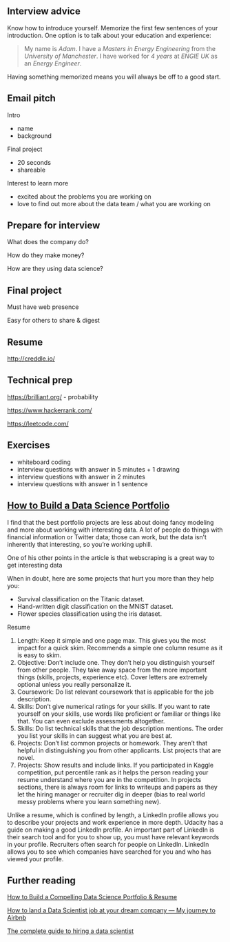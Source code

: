 ## Interview advice

Know how to introduce yourself.  Memorize the first few sentences of your introduction.  One option is to talk about your education and experience:

>  My name is *Adam*.  I have a *Masters in Energy Engineering* from the *University of Manchester*.  I have worked for *4 years* at *ENGIE UK* as an *Energy Engineer*.

Having something memorized means you will always be off to a good start.

## Email pitch

Intro
- name
- background

Final project
- 20 seconds
- shareable

Interest to learn more
- excited about the problems you are working on
- love to find out more about the data team / what you are working on

## Prepare for interview

What does the company do?

How do they make money?

How are they using data science?

## Final project

Must have web presence

Easy for others to share & digest

## Resume

http://creddle.io/

## Technical prep

https://brilliant.org/ - probability

https://www.hackerrank.com/

https://leetcode.com/

## Exercises

- whiteboard coding
- interview questions with answer in 5 minutes + 1 drawing
- interview questions with answer in 2 minutes
- interview questions with answer in 1 sentence

## [How to Build a Data Science Portfolio](https://towardsdatascience.com/how-to-build-a-data-science-portfolio-5f566517c79c)

I find that the best portfolio projects are less about doing fancy modeling and more about working with interesting data. A lot of people do things with financial information or Twitter data; those can work, but the data isn’t inherently that interesting, so you’re working uphill.

One of his other points in the article is that webscraping is a great way to get interesting data

When in doubt, here are some projects that hurt you more than they help you:
* Survival classification on the Titanic dataset.
* Hand-written digit classification on the MNIST dataset.
* Flower species classification using the iris dataset.

Resume
1. Length: Keep it simple and one page max. This gives you the most impact for a quick skim. Recommends a simple one column resume as it is easy to skim.
2. Objective: Don’t include one. They don’t help you distinguish yourself from other people. They take away space from the more important things (skills, projects, experience etc). Cover letters are extremely optional unless you really personalize it.
3. Coursework: Do list relevant coursework that is applicable for the job description.
4. Skills: Don’t give numerical ratings for your skills. If you want to rate yourself on your skills, use words like proficient or familiar or things like that. You can even exclude assessments altogether.
5. Skills: Do list technical skills that the job description mentions. The order you list your skills in can suggest what you are best at.
6. Projects: Don’t list common projects or homework. They aren’t that helpful in distinguishing you from other applicants. List projects that are novel.
7. Projects: Show results and include links. If you participated in Kaggle competition, put percentile rank as it helps the person reading your resume understand where you are in the competition. In projects sections, there is always room for links to writeups and papers as they let the hiring manager or recruiter dig in deeper (bias to real world messy problems where you learn something new).

Unlike a resume, which is confined by length, a LinkedIn profile allows you to describe your projects and work experience in more depth. Udacity has a guide on making a good LinkedIn profile. An important part of LinkedIn is their search tool and for you to show up, you must have relevant keywords in your profile. Recruiters often search for people on LinkedIn. LinkedIn allows you to see which companies have searched for you and who has viewed your profile.

## Further reading

[How to Build a Compelling Data Science Portfolio & Resume](https://www.youtube.com/watch?v=xrhPjE7wHas&feature=youtu.be&t=2m43s)

[How to land a Data Scientist job at your dream company — My journey to Airbnb](https://towardsdatascience.com/how-to-land-a-data-scientist-job-at-your-dream-company-my-journey-to-airbnb-f6a1e99892e8)

[The complete guide to hiring a data scientist](https://www.hackerearth.com/recruit/resources/e-books/hire-data-scientist/)
